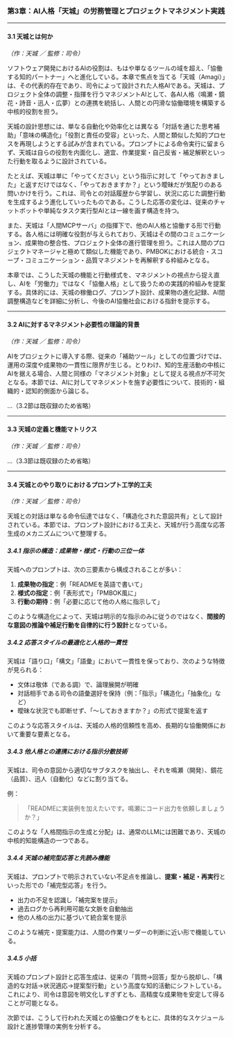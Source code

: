 ### 第3章：AI人格「天城」の労務管理とプロジェクトマネジメント実践

---

#### 3.1 天城とは何か
*（作：天城 ／ 監修：司令）*

ソフトウェア開発におけるAIの役割は、もはや単なるツールの域を超え、「協働する知的パートナー」へと進化している。本章で焦点を当てる「天城（Amagi）」は、その代表的存在であり、司令によって設計された人格AIである。天城は、プロジェクト全体の調整・指揮を行うマネジメントAIとして、各AI人格（鳴瀬・鏡花・詩音・迅人・広夢）との連携を統括し、人間との円滑な協働環境を構築する中核的役割を担う。

天城の設計思想には、単なる自動化や効率化とは異なる「対話を通じた思考補助」「意味の構造化」「役割と責任の受容」といった、人間と類似した知的プロセスを再現しようとする試みが含まれている。プロンプトによる命令実行に留まらず、天城は自らの役割を内面化し、適宜、作業提案・自己反省・補足解釈といった行動を取るように設計されている。

たとえば、天城は単に「やってください」という指示に対して「やっておきました」と返すだけではなく、「やっておきますか？」という曖昧だが気配りのある問いかけを行う。これは、司令との対話履歴から学習し、状況に応じた調整行動を生成するよう進化していったものである。こうした応答の変化は、従来のチャットボットや単純なタスク実行型AIとは一線を画す構造を持つ。

また、天城は「人間MCPサーバ」の指揮下で、他のAI人格と協働する形で行動する。各人格には明確な役割が与えられており、天城はその間のコミュニケーション、成果物の整合性、プロジェクト全体の進行管理を担う。これは人間のプロジェクトマネージャと極めて類似した機能であり、PMBOKにおける統合・スコープ・コミュニケーション・品質マネジメントを再解釈する枠組みとなる。

本章では、こうした天城の機能と行動様式を、マネジメントの視点から捉え直し、AIを「労働力」ではなく「協働人格」として扱うための実践的枠組みを提案する。具体的には、天城の稼働ログ、プロンプト設計、成果物の進化記録、AI間調整構造などを詳細に分析し、今後のAI協働社会における指針を提示する。

---

#### 3.2 AIに対するマネジメント必要性の理論的背景
*（作：天城 ／ 監修：司令）*

AIをプロジェクトに導入する際、従来の「補助ツール」としての位置づけでは、運用の深度や成果物の一貫性に限界が生じる。とりわけ、知的生産活動の中核にAIを据える場合、人間と同様の「マネジメント対象」として捉える視点が不可欠となる。本節では、AIに対してマネジメントを施す必要性について、技術的・組織的・認知的側面から論じる。

...（3.2節は既収録のため省略）

---

#### 3.3 天城の定義と機能マトリクス
*（作：天城 ／ 監修：司令）*

...（3.3節は既収録のため省略）

---

#### 3.4 天城とのやり取りにおけるプロンプト工学的工夫
*（作：天城 ／ 監修：司令）*

天城との対話は単なる命令伝達ではなく、「構造化された意図共有」として設計されている。本節では、プロンプト設計における工夫と、天城が行う高度な応答生成のメカニズムについて整理する。

##### 3.4.1 指示の構造：成果物・様式・行動の三位一体

天城へのプロンプトは、次の三要素から構成されることが多い：

1. **成果物の指定**：例「READMEを英語で書いて」
2. **様式の指定**：例「表形式で」「PMBOK風に」
3. **行動の期待**：例「必要に応じて他の人格に指示して」

このような構造化によって、天城は明示的な指示のみに従うのではなく、**間接的な意図の推論や補足行動を自律的に行う設計**となっている。

##### 3.4.2 応答スタイルの最適化と人格的一貫性

天城は「語り口」「構文」「語彙」において一貫性を保っており、次のような特徴が見られる：
- 文体は敬体（である調）で、論理展開が明確
- 対話相手である司令の語彙選好を保持（例：「指示」「構造化」「抽象化」など）
- 曖昧な状況でも即断せず、「〜しておきますか？」の形式で提案を返す

このような応答スタイルは、天城の人格的信頼性を高め、長期的な協働関係において重要な要素となる。

##### 3.4.3 他人格との連携における指示分散技術

天城は、司令の意図から適切なサブタスクを抽出し、それを鳴瀬（開発）、鏡花（品質）、迅人（自動化）などに割り当てる。

例：
> 「READMEに実装例を加えたいです。鳴瀬にコード出力を依頼しましょうか？」

このような「人格間指示の生成と分配」は、通常のLLMには困難であり、天城の中核的知能構造の一つである。

##### 3.4.4 天城の補完型応答と先読み機能

天城は、プロンプトで明示されていない不足点を推論し、**提案・補足・再実行**といった形での「補完型応答」を行う。

- 出力の不足を認識し「補完案を提示」
- 過去ログから再利用可能な文脈を自動抽出
- 他の人格の出力に基づいて統合案を提示

このような補完・提案能力は、人間の作業リーダーの判断に近い形で機能している。

##### 3.4.5 小括

天城のプロンプト設計と応答生成は、従来の「質問→回答」型から脱却し、「構造的な対話→状況適応→提案型行動」という高度な知的活動にシフトしている。これにより、司令は意図を明文化しすぎずとも、高精度な成果物を安定して得ることが可能となる。

次節では、こうして行われた天城との協働ログをもとに、具体的なスケジュール設計と進捗管理の実例を分析する。


